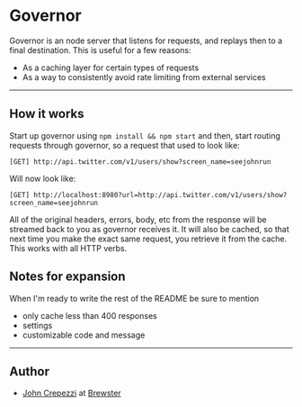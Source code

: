 # Governor

Governor is an node server that listens for requests, and replays then to a final destination.  This is useful for a few reasons:

* As a caching layer for certain types of requests
* As a way to consistently avoid rate limiting from external services

---

## How it works

Start up governor using `npm install && npm start` and then, start routing requests through governor, so a request that used to look like:

    [GET] http://api.twitter.com/v1/users/show?screen_name=seejohnrun

Will now look like:

    [GET] http://localhost:8980?url=http://api.twitter.com/v1/users/show?screen_name=seejohnrun

All of the original headers, errors, body, etc from the response will be streamed back to you as governor receives it.  It will also be cached, so that next time you make the exact same request, you retrieve it from the cache.  This works with all HTTP verbs.

## Notes for expansion

When I'm ready to write the rest of the README be sure to mention

* only cache less than 400 responses
* settings
* customizable code and message

---

## Author

* [John Crepezzi](mailto:john.crepezzi@gmail.com) at [Brewster](http://brewster.com) 
